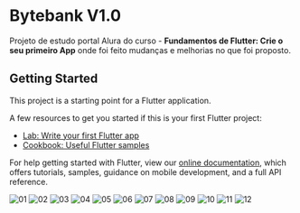 # Bytebank V1.0

Projeto de estudo portal Alura do curso - **Fundamentos de Flutter: Crie o seu primeiro App**
onde foi feito mudanças e melhorias no que foi proposto.

## Getting Started

This project is a starting point for a Flutter application.

A few resources to get you started if this is your first Flutter project:

- [Lab: Write your first Flutter app](https://flutter.dev/docs/get-started/codelab)
- [Cookbook: Useful Flutter samples](https://flutter.dev/docs/cookbook)

For help getting started with Flutter, view our
[online documentation](https://flutter.dev/docs), which offers tutorials,
samples, guidance on mobile development, and a full API reference.

![01](https://user-images.githubusercontent.com/3050415/103662802-22376b00-4f4f-11eb-830c-033394dfaec0.png)
![02](https://user-images.githubusercontent.com/3050415/103662805-22d00180-4f4f-11eb-9c4c-a2440fbf3607.png)
![03](https://user-images.githubusercontent.com/3050415/103662806-23689800-4f4f-11eb-8d53-58cd8899496a.png)
![04](https://user-images.githubusercontent.com/3050415/103662812-23689800-4f4f-11eb-92a3-4e6d53154dae.png)
![05](https://user-images.githubusercontent.com/3050415/103662814-24012e80-4f4f-11eb-954e-bbcfcd13a2b7.png)
![06](https://user-images.githubusercontent.com/3050415/103662816-24012e80-4f4f-11eb-9f04-5d1976e04cf5.png)
![07](https://user-images.githubusercontent.com/3050415/103662818-2499c500-4f4f-11eb-86bd-63bdbbb10f51.png)
![08](https://user-images.githubusercontent.com/3050415/103662821-25325b80-4f4f-11eb-84e8-11e02f21aaf9.png)
![09](https://user-images.githubusercontent.com/3050415/103662822-25325b80-4f4f-11eb-97fd-6870b4d755f6.png)
![10](https://user-images.githubusercontent.com/3050415/103662824-25caf200-4f4f-11eb-99c0-a5ef14ddfd45.png)
![11](https://user-images.githubusercontent.com/3050415/103662826-26638880-4f4f-11eb-8945-079973ee3f8f.png)
![12](https://user-images.githubusercontent.com/3050415/103662831-26fc1f00-4f4f-11eb-854b-d2b8c0478933.png)